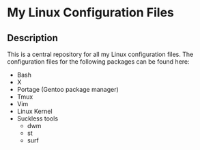 # My Linux Configuration Files
## Description
This is a central repository for all my Linux configuration files. The
configuration files for the following packages can be found here:
* Bash
* X
* Portage (Gentoo package manager)
* Tmux
* Vim
* Linux Kernel
* Suckless tools
    * dwm
    * st
    * surf
